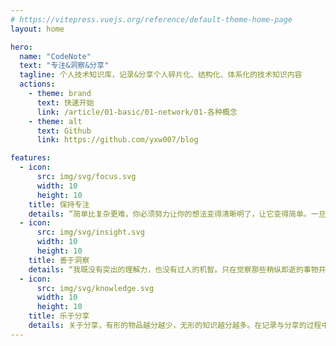 ```yaml
---
# https://vitepress.vuejs.org/reference/default-theme-home-page
layout: home

hero:
  name: "CodeNote"
  text: "专注&洞察&分享"
  tagline: 个人技术知识库，记录&分享个人碎片化、结构化、体系化的技术知识内容
  actions:
    - theme: brand
      text: 快速开始
      link: /article/01-basic/01-network/01-各种概念
    - theme: alt
      text: Github
      link: https://github.com/yxw007/blog

features:
  - icon:
      src: img/svg/focus.svg
      width: 10
      height: 10
    title: 保持专注
    details: “简单比复杂更难，你必须努力让你的想法变得清晰明了，让它变得简单。一旦你做到了简单，你就能搬动大山。” -- 乔布斯
  - icon:
      src: img/svg/insight.svg
      width: 10
      height: 10
    title: 善于洞察
    details: “我既没有突出的理解力，也没有过人的机智。只在觉察那些稍纵即逝的事物并对其进行精细观察的能力上，我可能在普通人之上。” -- 达尔文
  - icon:
      src: img/svg/knowledge.svg
      width: 10
      height: 10
    title: 乐于分享
    details: 关于分享，有形的物品越分越少，无形的知识越分越多。在记录与分享的过程中, 梳理所学, 交流所得, 必有所获。
---
```


